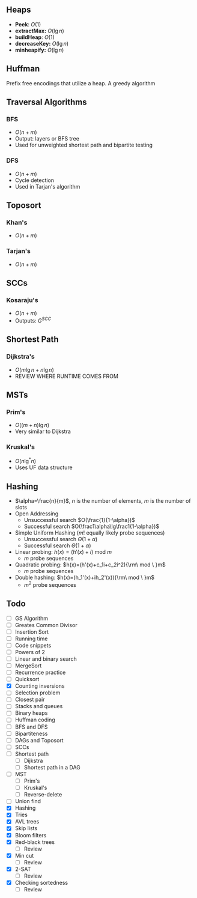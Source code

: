 ## Heaps

- **Peek**: $O(1)$
- **extractMax:** $O(\lg n)$
- **buildHeap**: $O(1)$
- **decreaseKey:** $O(\lg n)$
- **minheapify:** $O(\lg n)$

## Huffman

Prefix free encodings that utilize a heap. A greedy algorithm

## Traversal Algorithms

### BFS
- $O(n+m)$
- Output: layers or BFS tree
- Used for unweighted shortest path and bipartite testing

### DFS
- $O(n+m)$
- Cycle detection
- Used in Tarjan's algorithm

## Toposort

### Khan's
- $O(n+m)$

### Tarjan's
- $O(n+m)$

## SCCs

### Kosaraju's
- $O(n+m)$
- Outputs: $G^{SCC}$

## Shortest Path

### Dijkstra's
- $O(m\lg n+n\lg n)$
- REVIEW WHERE RUNTIME COMES FROM

## MSTs

### Prim's
- $O((m+n)\lg n)$
- Very similar to Dijkstra

### Kruskal's
- $O(n\lg^*n)$
- Uses UF data structure

## Hashing
- $\alpha=\frac{n}{m}$, $n$ is the number of elements, $m$ is the number of slots
- Open Addressing
	- Unsuccessful search $O(\frac{1}{1-\alpha})$
	- Successful search $O(\frac1\alpha\lg\frac1{1-\alpha})$
- Simple Uniform Hashing ($m!$ equally likely probe sequences)
	- Unsuccessful search $\Theta(1+\alpha)$
	- Successful search $\Theta(1+\alpha)$
- Linear probing: $h(x)=(h'(x)+i)\mathrm{\ mod\ }m$
	- $m$ probe sequences
- Quadratic probing: $h(x)=(h'(x)+c_1i+c_2i^2){\rm\ mod \ }m$
	- $m$ probe sequences
- Double hashing: $h(x)=(h_1'(x)+ih_2'(x)){\rm\ mod \ }m$
	- $m^2$ probe sequences



## Todo
- [ ] GS Algorithm
- [ ] Greates Common Divisor
- [ ] Insertion Sort
- [ ] Running time
- [ ] Code snippets
- [ ] Powers of 2
- [ ] Linear and binary search
- [ ] MergeSort
- [ ] Recurrence practice
- [ ] Quicksort
- [x] Counting inversions
- [ ] Selection problem
- [ ] Closest pair
- [ ] Stacks and queues
- [ ] Binary heaps
- [ ] Huffman coding
- [ ] BFS and DFS
- [ ] Bipartiteness
- [ ] DAGs and Toposort
- [ ] SCCs
- [ ] Shortest path
	- [ ] Dijkstra
	- [ ] Shortest path in a DAG
- [ ] MST
	- [ ] Prim's
	- [ ] Kruskal's
	- [ ] Reverse-delete
- [ ] Union find
- [x] Hashing
- [x] Tries
- [x] AVL trees
- [x] Skip lists
- [x] Bloom filters
- [x] Red-black trees
	- [ ] Review
- [x] Min cut
	- [ ] Review
- [x] 2-SAT
	- [ ] Review
- [x] Checking sortedness
	- [ ] Review